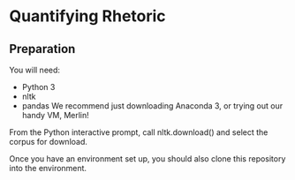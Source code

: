 # Quantifying Rhetoric

## Preparation
You will need:
* Python 3
* nltk
* pandas
We recommend just downloading Anaconda 3, or trying out our handy VM, Merlin!

From the Python interactive prompt, call nltk.download() and select the corpus for download.

Once you have an environment set up, you should also clone this repository into the environment.
